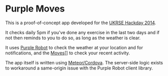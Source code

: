 Purple Moves
============

This is a proof-of-concept app developed for the [UKRSE Hackday 2014](https://github.com/UKRSE/hackday/wiki).

It checks daily 5pm if you've done any exercise in the last two days and if not then reminds to you to do so, as long as the weather is clear.

It uses [Purple Robot](http://tech.cbits.northwestern.edu/purple-robot/) to check the weather at your location and for notifications, and the [Moves](https://www.moves-app.com/)[] to check your recent activity.

The app itself is written using [Meteor/Cordova](https://github.com/meteor/meteor/wiki/Meteor-Cordova-Phonegap-integration). The server-side logic exists to workaround a same-origin issue with the Purple Robot client library.

